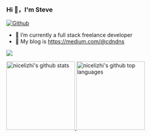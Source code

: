 ### Hi 👋，I'm Steve

[![Github](https://img.shields.io/github/followers/nicelizhi?label=Follow&style=social)](https://github.com/nicelizhi)

- 🔭 I’m currently a full stack freelance developer
- 🌱 My blog is https://medium.com/@cdndns

![](https://github-profile-summary-cards.vercel.app/api/cards/profile-details?username=nicelizhi&theme=github)

<a href="https://github.com/nicelizhi">
  <img height="180em" src="https://github-readme-stats.vercel.app/api?username=nicelizhi&show_icons=true&theme=buefy&count_private=true" alt="nicelizhi's github stats" /> 
  <img height="180em" src="https://github-readme-stats.vercel.app/api/top-langs/?username=nicelizhi&theme=buefy&layout=compact" alt="nicelizhi's github top languages" /> 
</a>
